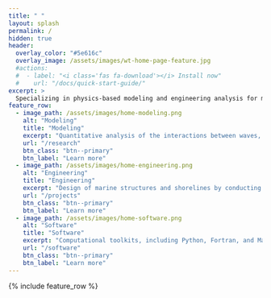 ```yaml
---
title: " "
layout: splash
permalink: /
hidden: true
header:
  overlay_color: "#5e616c"
  overlay_image: /assets/images/wt-home-page-feature.jpg
  #actions:
  #  - label: "<i class='fas fa-download'></i> Install now"
  #    url: "/docs/quick-start-guide/"
excerpt: >
  Specializing in physics-based modeling and engineering analysis for marine, coastal, and offshore engineering. <bf />
feature_row:
  - image_path: /assets/images/home-modeling.png
    alt: "Modeling"
    title: "Modeling"
    excerpt: "Quantitative analysis of the interactions between waves, wind, and flow with both fixed and floating structures, vessels, and natural environments."
    url: "/research"
    btn_class: "btn--primary"
    btn_label: "Learn more"
  - image_path: /assets/images/home-engineering.png
    alt: "Engineering"
    title: "Engineering"
    excerpt: "Design of marine structures and shorelines by conducting metocean analyses and applying relevant engineering codes and standards."
    url: "/projects"
    btn_class: "btn--primary"
    btn_label: "Learn more"      
  - image_path: /assets/images/home-software.png
    alt: "Software"
    title: "Software"
    excerpt: "Computational toolkits, including Python, Fortran, and Matlab packages with a focus on wave-structure interaction modeling."
    url: "/software"
    btn_class: "btn--primary"
    btn_label: "Learn more"      
---
```


{% include feature_row %}
